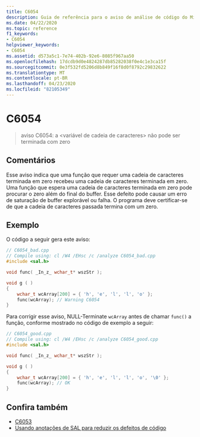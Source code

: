 ```yaml
---
title: C6054
description: Guia de referência para o aviso de análise de código do Microsoft C++ C6054.
ms.date: 04/22/2020
ms.topic: reference
f1_keywords:
- C6054
helpviewer_keywords:
- C6054
ms.assetid: d573a5c1-7e74-402b-92e6-8085f967aa50
ms.openlocfilehash: 17dcdb9d0e4824287db85282038f0e4c1e3ca15f
ms.sourcegitcommit: 0e3f532fd5206d8b849f16f8d0f8792c29832622
ms.translationtype: MT
ms.contentlocale: pt-BR
ms.lasthandoff: 04/23/2020
ms.locfileid: "82105349"
---
```

# <a name="c6054"></a>C6054

> aviso C6054: a \<variável de cadeia de caracteres> não pode ser terminada com zero

## <a name="remarks"></a>Comentários

Esse aviso indica que uma função que requer uma cadeia de caracteres terminada em zero recebeu uma cadeia de caracteres terminada em zero. Uma função que espera uma cadeia de caracteres terminada em zero pode procurar o zero além do final do buffer. Esse defeito pode causar um erro de saturação de buffer explorável ou falha. O programa deve certificar-se de que a cadeia de caracteres passada termina com um zero.

## <a name="example"></a>Exemplo

O código a seguir gera este aviso:

```cpp
// C6054_bad.cpp
// Compile using: cl /W4 /EHsc /c /analyze C6054_bad.cpp
#include <sal.h>

void func( _In_z_ wchar_t* wszStr );

void g ( )
{
    wchar_t wcArray[200] = { 'h', 'e', 'l', 'l', 'o' };
    func(wcArray); // Warning C6054
}
```

Para corrigir esse aviso, NULL-Terminate `wcArray` antes de chamar `func()` a função, conforme mostrado no código de exemplo a seguir:

```cpp
// C6054_good.cpp
// Compile using: cl /W4 /EHsc /c /analyze C6054_good.cpp
#include <sal.h>

void func( _In_z_ wchar_t* wszStr );

void g ( )
{
    wchar_t wcArray[200] = { 'h', 'e', 'l', 'l', 'o', '\0' };
    func(wcArray); // OK
}
```

## <a name="see-also"></a>Confira também

- [C6053](../code-quality/c6053.md)
- [Usando anotações de SAL para reduzir os defeitos de código](using-sal-annotations-to-reduce-c-cpp-code-defects.md)
